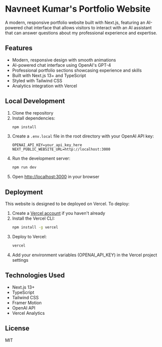 # Navneet Kumar's Portfolio Website

A modern, responsive portfolio website built with Next.js, featuring an AI-powered chat interface that allows visitors to interact with an AI assistant that can answer questions about my professional experience and expertise.

## Features

- Modern, responsive design with smooth animations
- AI-powered chat interface using OpenAI's GPT-4
- Professional portfolio sections showcasing experience and skills
- Built with Next.js 13+ and TypeScript
- Styled with Tailwind CSS
- Analytics integration with Vercel

## Local Development

1. Clone the repository
2. Install dependencies:
   ```bash
   npm install
   ```
3. Create a `.env.local` file in the root directory with your OpenAI API key:
   ```
   OPENAI_API_KEY=your_api_key_here
   NEXT_PUBLIC_WEBSITE_URL=http://localhost:3000
   ```
4. Run the development server:
   ```bash
   npm run dev
   ```
5. Open [http://localhost:3000](http://localhost:3000) in your browser

## Deployment

This website is designed to be deployed on Vercel. To deploy:

1. Create a [Vercel account](https://vercel.com/signup) if you haven't already
2. Install the Vercel CLI:
   ```bash
   npm install -g vercel
   ```
3. Deploy to Vercel:
   ```bash
   vercel
   ```
4. Add your environment variables (OPENAI_API_KEY) in the Vercel project settings

## Technologies Used

- Next.js 13+
- TypeScript
- Tailwind CSS
- Framer Motion
- OpenAI API
- Vercel Analytics

## License

MIT
